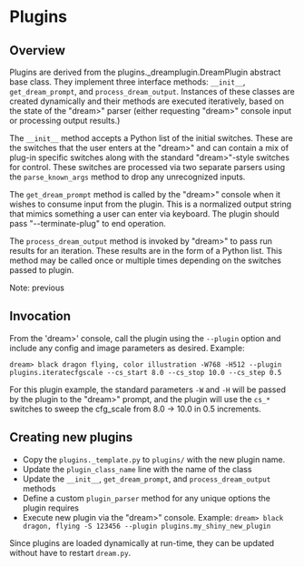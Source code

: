 # Plugins

## Overview

Plugins are derived from the plugins._dreamplugin.DreamPlugin abstract base class.  They
implement three interface methods: `__init__`, `get_dream_prompt`, and `process_dream_output`.  Instances of
these classes are created dynamically and their methods are executed
iteratively, based on the state of the "dream>" parser (either requesting
"dream>" console input or processing output results.)

The `__init__` method accepts a Python list of the initial switches.  These
are the switches that the user enters at the "dream>" and can contain a
mix of plug-in specific switches along with the standard "dream>"-style
switches for control.  These switches are processed via two
separate parsers using the `parse_known_args` method to drop any
unrecognized inputs.

The `get_dream_prompt` method is called by the "dream>" console when it wishes
to consume input from the plugin.  This is a normalized output string that
mimics something a user can enter via keyboard.  The plugin should pass
"--terminate-plug" to end operation.

The `process_dream_output` method is invoked by "dream>" to pass run
results for an iteration.  These results are in the form of a
Python list.  This method may be called once or multiple times depending
on the switches passed to plugin.

Note: previous

## Invocation

From the 'dream>' console, call the plugin using the `--plugin` option
and include any config and image parameters as desired.  Example:

	dream> black dragon flying, color illustration -W768 -H512 --plugin plugins.iteratecfgscale --cs_start 8.0 --cs_stop 10.0 --cs_step 0.5

For this plugin example, the standard parameters `-W` and `-H` will be passed by the plugin
to the "dream>" prompt, and the plugin will use the `cs_*` switches to sweep the
cfg_scale from 8.0 -> 10.0 in 0.5 increments.

## Creating new plugins

- Copy the `plugins._template.py` to `plugins/` with the new plugin name.
- Update the `plugin_class_name` line with the name of the class
- Update the `__init__`, `get_dream_prompt`, and `process_dream_output` methods
- Define a custom `plugin_parser` method for any unique options the plugin requires
- Execute new plugin via the "dream>" console. Example: `dream> black dragon, flying -S 123456 --plugin plugins.my_shiny_new_plugin`

Since plugins are loaded dynamically at run-time, they can be updated without have to restart `dream.py`.

